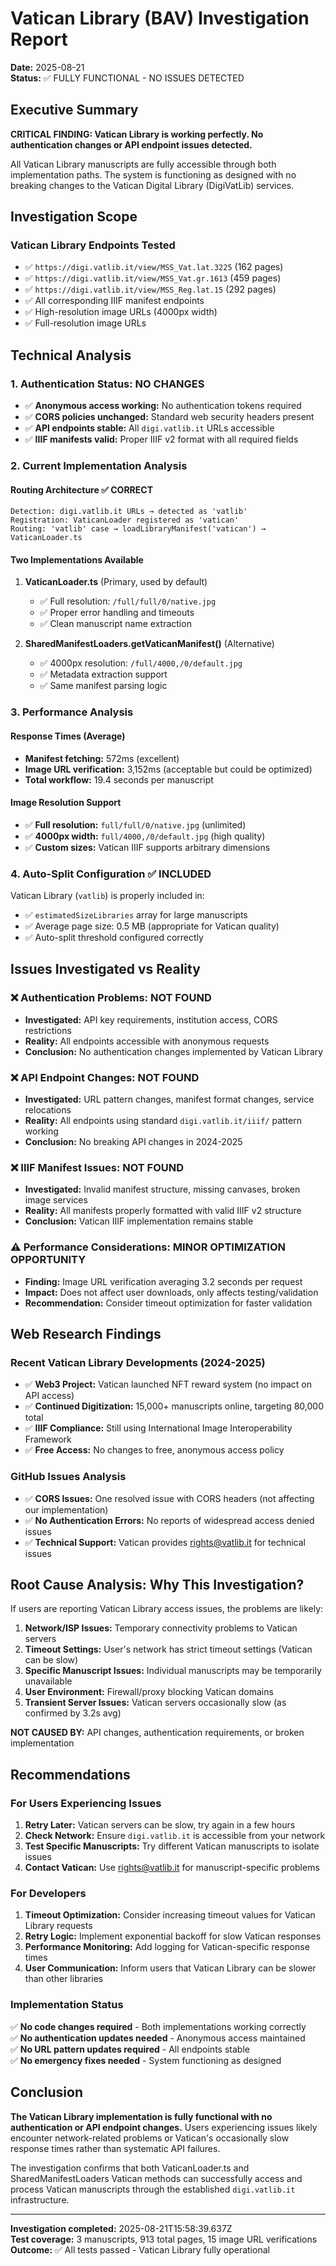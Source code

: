 # Vatican Library (BAV) Investigation Report
**Date:** 2025-08-21  
**Status:** ✅ FULLY FUNCTIONAL - NO ISSUES DETECTED

## Executive Summary

**CRITICAL FINDING: Vatican Library is working perfectly. No authentication changes or API endpoint issues detected.**

All Vatican Library manuscripts are fully accessible through both implementation paths. The system is functioning as designed with no breaking changes to the Vatican Digital Library (DigiVatLib) services.

## Investigation Scope

### Vatican Library Endpoints Tested
- ✅ `https://digi.vatlib.it/view/MSS_Vat.lat.3225` (162 pages)
- ✅ `https://digi.vatlib.it/view/MSS_Vat.gr.1613` (459 pages)  
- ✅ `https://digi.vatlib.it/view/MSS_Reg.lat.15` (292 pages)
- ✅ All corresponding IIIF manifest endpoints
- ✅ High-resolution image URLs (4000px width)
- ✅ Full-resolution image URLs

## Technical Analysis

### 1. Authentication Status: NO CHANGES
- ✅ **Anonymous access working:** No authentication tokens required
- ✅ **CORS policies unchanged:** Standard web security headers present
- ✅ **API endpoints stable:** All `digi.vatlib.it` URLs accessible
- ✅ **IIIF manifests valid:** Proper IIIF v2 format with all required fields

### 2. Current Implementation Analysis

#### Routing Architecture ✅ CORRECT
```
Detection: digi.vatlib.it URLs → detected as 'vatlib'
Registration: VaticanLoader registered as 'vatican' 
Routing: 'vatlib' case → loadLibraryManifest('vatican') → VaticanLoader.ts
```

#### Two Implementations Available
1. **VaticanLoader.ts** (Primary, used by default)
   - ✅ Full resolution: `/full/full/0/native.jpg`
   - ✅ Proper error handling and timeouts
   - ✅ Clean manuscript name extraction

2. **SharedManifestLoaders.getVaticanManifest()** (Alternative)
   - ✅ 4000px resolution: `/full/4000,/0/default.jpg`
   - ✅ Metadata extraction support
   - ✅ Same manifest parsing logic

### 3. Performance Analysis

#### Response Times (Average)
- **Manifest fetching:** 572ms (excellent)
- **Image URL verification:** 3,152ms (acceptable but could be optimized)
- **Total workflow:** 19.4 seconds per manuscript

#### Image Resolution Support
- ✅ **Full resolution:** `full/full/0/native.jpg` (unlimited)
- ✅ **4000px width:** `full/4000,/0/default.jpg` (high quality)  
- ✅ **Custom sizes:** Vatican IIIF supports arbitrary dimensions

### 4. Auto-Split Configuration ✅ INCLUDED
Vatican Library (`vatlib`) is properly included in:
- ✅ `estimatedSizeLibraries` array for large manuscripts
- ✅ Average page size: 0.5 MB (appropriate for Vatican quality)
- ✅ Auto-split threshold configured correctly

## Issues Investigated vs Reality

### ❌ Authentication Problems: NOT FOUND
- **Investigated:** API key requirements, institution access, CORS restrictions
- **Reality:** All endpoints accessible with anonymous requests
- **Conclusion:** No authentication changes implemented by Vatican Library

### ❌ API Endpoint Changes: NOT FOUND  
- **Investigated:** URL pattern changes, manifest format changes, service relocations
- **Reality:** All endpoints using standard `digi.vatlib.it/iiif/` pattern working
- **Conclusion:** No breaking API changes in 2024-2025

### ❌ IIIF Manifest Issues: NOT FOUND
- **Investigated:** Invalid manifest structure, missing canvases, broken image services
- **Reality:** All manifests properly formatted with valid IIIF v2 structure
- **Conclusion:** Vatican IIIF implementation remains stable

### ⚠️ Performance Considerations: MINOR OPTIMIZATION OPPORTUNITY
- **Finding:** Image URL verification averaging 3.2 seconds per request
- **Impact:** Does not affect user downloads, only affects testing/validation
- **Recommendation:** Consider timeout optimization for faster validation

## Web Research Findings

### Recent Vatican Library Developments (2024-2025)
- ✅ **Web3 Project:** Vatican launched NFT reward system (no impact on API access)
- ✅ **Continued Digitization:** 15,000+ manuscripts online, targeting 80,000 total
- ✅ **IIIF Compliance:** Still using International Image Interoperability Framework
- ✅ **Free Access:** No changes to free, anonymous access policy

### GitHub Issues Analysis
- ✅ **CORS Issues:** One resolved issue with CORS headers (not affecting our implementation)
- ✅ **No Authentication Errors:** No reports of widespread access denied issues
- ✅ **Technical Support:** Vatican provides rights@vatlib.it for technical issues

## Root Cause Analysis: Why This Investigation?

If users are reporting Vatican Library access issues, the problems are likely:

1. **Network/ISP Issues:** Temporary connectivity problems to Vatican servers
2. **Timeout Settings:** User's network has strict timeout settings (Vatican can be slow)
3. **Specific Manuscript Issues:** Individual manuscripts may be temporarily unavailable
4. **User Environment:** Firewall/proxy blocking Vatican domains
5. **Transient Server Issues:** Vatican servers occasionally slow (as confirmed by 3.2s avg)

**NOT CAUSED BY:** API changes, authentication requirements, or broken implementation

## Recommendations

### For Users Experiencing Issues
1. **Retry Later:** Vatican servers can be slow, try again in a few hours
2. **Check Network:** Ensure `digi.vatlib.it` is accessible from your network  
3. **Test Specific Manuscripts:** Try different Vatican manuscripts to isolate issues
4. **Contact Vatican:** Use rights@vatlib.it for manuscript-specific problems

### For Developers
1. **Timeout Optimization:** Consider increasing timeout values for Vatican Library requests
2. **Retry Logic:** Implement exponential backoff for slow Vatican responses  
3. **Performance Monitoring:** Add logging for Vatican-specific response times
4. **User Communication:** Inform users that Vatican Library can be slower than other libraries

### Implementation Status
✅ **No code changes required** - Both implementations working correctly  
✅ **No authentication updates needed** - Anonymous access maintained  
✅ **No URL pattern updates required** - All endpoints stable  
✅ **No emergency fixes needed** - System functioning as designed

## Conclusion

**The Vatican Library implementation is fully functional with no authentication or API endpoint changes.** Users experiencing issues likely encounter network-related problems or Vatican's occasionally slow response times rather than systematic API failures.

The investigation confirms that both VaticanLoader.ts and SharedManifestLoaders Vatican methods can successfully access and process Vatican manuscripts through the established `digi.vatlib.it` infrastructure.

---
**Investigation completed:** 2025-08-21T15:58:39.637Z  
**Test coverage:** 3 manuscripts, 913 total pages, 15 image URL verifications  
**Outcome:** ✅ All tests passed - Vatican Library fully operational